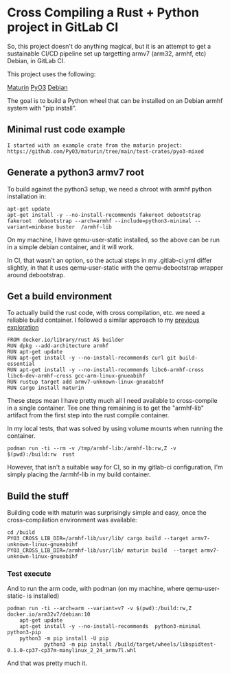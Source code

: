 # Cross Compiling a Rust + Python project in GitLab CI


So, this project doesn't do anything magical, but it is an attempt to get a
sustainable CI/CD pipeline set up  targetting  armv7 (arm32, armhf, etc)
Debian, in GitLab CI.

This project uses the following:

[Maturin](https://github.com/PyO3/maturin)
[PyO3](https://github.com/PyO3/pyo3)
[Debian](https://www.debian.org/)

The goal is to build a Python wheel that can be installed on an Debian armhf
system with "pip install".


## Minimal rust code example

	I started with an example crate from the maturin project:
	https://github.com/PyO3/maturin/tree/main/test-crates/pyo3-mixed

## Generate a python3 armv7 root

To build against the python3 setup, we need a chroot with armhf python installation in:

	apt-get update
	apt-get install -y --no-install-recommends fakeroot debootstrap
	fakeroot  debootstrap --arch=armhf --include=python3-minimal --variant=minbase buster  /armhf-lib

On my machine, I have qemu-user-static installed, so the above can be run in a
simple debian container, and it will work.

In CI, that wasn't an option, so the actual steps in my .gitlab-ci.yml differ
slightly, in that it uses qemu-user-static with the qemu-debootstrap wrapper
around debootstrap.

## Get a build environment

To actually build the rust code, with cross compilation, etc. we need a
reliable build container. I followed a similar approach to my [previous
exploration](https://gitlab.com/Spindel/rust-cross-example)

	FROM docker.io/library/rust AS builder
	RUN dpkg --add-architecture armhf
	RUN apt-get update
	RUN apt-get install -y --no-install-recommends curl git build-essential
	RUN apt-get install -y --no-install-recommends libc6-armhf-cross libc6-dev-armhf-cross gcc-arm-linux-gnueabihf
	RUN rustup target add armv7-unknown-linux-gnueabihf
	RUN cargo install maturin

These steps mean I have pretty much all I need available to cross-compile in a
single container. Tee one thing remaining is to get the "armhf-lib" artifact
from the first step into the rust compile container.

In my local tests, that was solved by using volume mounts when running the
container.

    podman run -ti --rm -v /tmp/armhf-lib:/armhf-lb:rw,Z -v $(pwd):/build:rw  rust

However, that isn't a suitable way for CI, so in my gitlab-ci configuration,
I'm simply placing the /armhf-lib in my build container.


## Build the stuff

Building code with maturin was surprisingly simple and easy, once the
cross-compilation environment was available:

	cd /build
	PYO3_CROSS_LIB_DIR=/armhf-lib/usr/lib/ cargo build --target armv7-unknown-linux-gnueabihf
	PYO3_CROSS_LIB_DIR=/armhf-lib/usr/lib/ maturin build  --target armv7-unknown-linux-gnueabihf


### Test execute

And to run the arm code, with podman (on my machine, where qemu-user-static- is installed)


	podman run -ti --arch=arm --variant=v7 -v $(pwd):/build:rw,Z docker.io/arm32v7/debian:10
		apt-get update
		apt-get install -y --no-install-recommends  python3-minimal python3-pip
		python3 -m pip install -U pip
                python3 -m pip install /build/target/wheels/libspidtest-0.1.0-cp37-cp37m-manylinux_2_24_armv7l.whl


And that was pretty much it.
